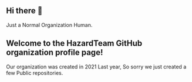 ## Hi there 👋
Just a Normal Organization Human.

## Welcome to the HazardTeam GitHub organization profile page!
Our organization was created in 2021 Last year, So sorry we just created a few Public repositories.
